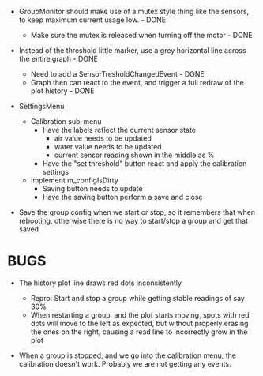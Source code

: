 * GroupMonitor should make use of a mutex style thing like the sensors, to keep maximum current usage low. - DONE
	* Make sure the mutex is released when turning off the motor - DONE

* Instead of the threshold little marker, use a grey horizontal line across the entire graph - DONE
	* Need to add a SensorTresholdChangedEvent - DONE
	* Graph then can react to the event, and trigger a full redraw of the plot history - DONE


* SettingsMenu
	* Calibration sub-menu
		* Have the labels reflect the current sensor state
			* air value needs to be updated
			* water value needs to be updated
			* current sensor reading shown in the middle as %
		* Have the "set threshold" button react and apply the calibration settings
	* Implement m_configIsDirty
		* Saving button needs to update
		* Have the saving button perform a save and close

* Save the group config when we start or stop, so it remembers that when rebooting, otherwise there is no way to start/stop a group and get that saved

BUGS
====

* The history plot line draws red dots inconsistently 
	* Repro: Start and stop a group while getting stable readings of say 30%
	* When restarting a group, and the plot starts moving, spots with red dots will move to the left as expected, but without properly erasing the ones on the right, causing a read line to incorrectly grow in the plot

* When a group is stopped, and we go into the calibration menu, the calibration doesn't work. Probably we are not getting any events.